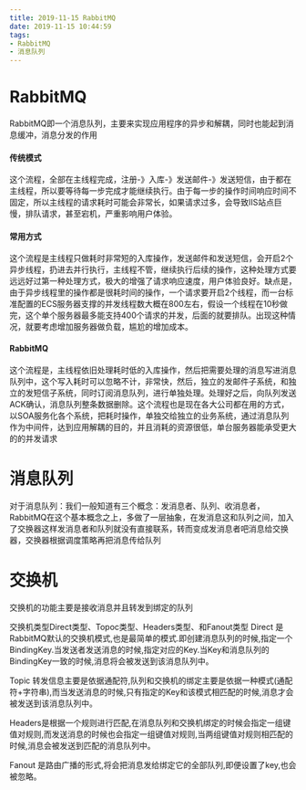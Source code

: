 ```yaml
---
title: 2019-11-15 RabbitMQ
date: 2019-11-15 10:44:59
tags: 
- RabbitMQ
- 消息队列
---
```


# RabbitMQ
RabbitMQ即一个消息队列，主要来实现应用程序的异步和解耦，同时也能起到消息缓冲，消息分发的作用

#### 传统模式
这个流程，全部在主线程完成，注册-》入库-》发送邮件-》发送短信，由于都在主线程，所以要等待每一步完成才能继续执行。由于每一步的操作时间响应时间不固定，所以主线程的请求耗时可能会非常长，如果请求过多，会导致IIS站点巨慢，排队请求，甚至宕机，严重影响用户体验。
#### 常用方式
这个流程是主线程只做耗时非常短的入库操作，发送邮件和发送短信，会开启2个异步线程，扔进去并行执行，主线程不管，继续执行后续的操作，这种处理方式要远远好过第一种处理方式，极大的增强了请求响应速度，用户体验良好。缺点是，由于异步线程里的操作都是很耗时间的操作，一个请求要开启2个线程，而一台标准配置的ECS服务器支撑的并发线程数大概在800左右，假设一个线程在10秒做完，这个单个服务器最多能支持400个请求的并发，后面的就要排队。出现这种情况，就要考虑增加服务器做负载，尴尬的增加成本。
#### RabbitMQ

这个流程是，主线程依旧处理耗时低的入库操作，然后把需要处理的消息写进消息队列中，这个写入耗时可以忽略不计，非常快，然后，独立的发邮件子系统，和独立的发短信子系统，同时订阅消息队列，进行单独处理。处理好之后，向队列发送ACK确认，消息队列整条数据删除。这个流程也是现在各大公司都在用的方式，以SOA服务化各个系统，把耗时操作，单独交给独立的业务系统，通过消息队列作为中间件，达到应用解耦的目的，并且消耗的资源很低，单台服务器能承受更大的的并发请求

# 消息队列
对于消息队列：我们一般知道有三个概念：发消息者、队列、收消息者，RabbitMQ在这个基本概念之上，多做了一层抽象，在发消息这和队列之间，加入了交换器这样发消息者和队列就没有直接联系，转而变成发消息者吧消息给交换器，交换器根据调度策略再把消息传给队列

# 交换机
交换机的功能主要是接收消息并且转发到绑定的队列

交换机类型Direct类型、Topoc类型、Headers类型、和Fanout类型
Direct 是RabbitMQ默认的交换机模式,也是最简单的模式.即创建消息队列的时候,指定一个BindingKey.当发送者发送消息的时候,指定对应的Key.当Key和消息队列的BindingKey一致的时候,消息将会被发送到该消息队列中。

Topic 转发信息主要是依据通配符,队列和交换机的绑定主要是依据一种模式(通配符+字符串),而当发送消息的时候,只有指定的Key和该模式相匹配的时候,消息才会被发送到该消息队列中。

Headers是根据一个规则进行匹配,在消息队列和交换机绑定的时候会指定一组键值对规则,而发送消息的时候也会指定一组键值对规则,当两组键值对规则相匹配的时候,消息会被发送到匹配的消息队列中。

Fanout 是路由广播的形式,将会把消息发给绑定它的全部队列,即便设置了key,也会被忽略。

